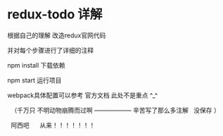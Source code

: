 # redux-todo 详解 
  
  根据自己的理解 改造redux官网代码
 
  并对每个步骤进行了详细的注释  
  
  npm install  下载依赖

  npm start 运行项目
 
   webpack具体配置可以参考 官方文档  此处不是重点 ^_^ 
   
   （千万只 不明动物崩腾而过啊 ——————  辛苦写了那么多注解    没保存  ）
   
   
   阿西吧      从来！！！！！！！
